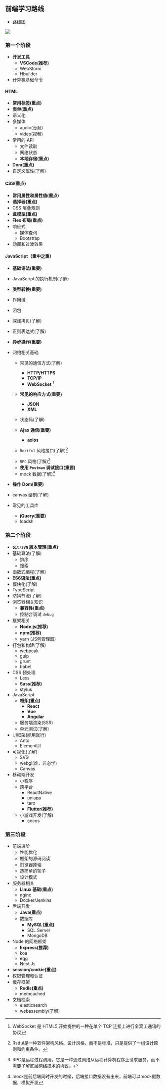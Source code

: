## 前端学习路线

- [路线图](https://roadmap.sh/)

<img src="../../img/%E5%89%8D%E7%AB%AF%E5%AD%A6%E4%B9%A0%E8%B7%AF%E7%BA%BF%E5%9B%BE.png" />

### 第一个阶段

- **开发工具**
  - **VSCode(推荐)**
  - WebStorm
  - Hbuilder
- 计算机基础命令

#### HTML

- **常用标签(重点)**
- **表单(重点)**
- 语义化
- 多媒体
  - audio(音频)
  - video(视频)
- 常用的 API
  - 文件读取
  - 网络状态
  - **本地存储(重点)**
- **Dom(重点)**
- 自定义属性(了解)

#### CSS(重点)

- **常用属性和属性值(重点)**
- **选择器(重点)**
- CSS 层叠规则
- **盒模型(重点)**
- **Flex 布局(重点)**
- 响应式
  - 媒体查询
  - Bootstrap
- 动画和过渡效果

#### JavaScript（重中之重）

- **基础语法(重要)**

- JavaScript 的执行机制(了解)

- **类型转换(重要)**

- 作用域

- 闭包

- 深浅拷贝(了解)

- 正则表达式(了解)

- **异步操作(重要)**

- 网络相关基础

  - 常见的通信方式(了解)
    - **HTTP/HTTPS**
    - **TCP/IP**
    - **WebSocket** [^1]
    
    [^1]: WebSocket 是 HTML5 开始提供的一种在单个 TCP 连接上进行全双工通讯的协议
    
  - **常见的响应方式(重要)**
    
    - **JSON**
    - **XML**
    
  - 状态码(了解)
  
  - **Ajax 通信(重要)**
  
  	- **axios**
  
  - `Restful` 风格接口(了解)[^2]
  
  [^2]: Rstful是一种软件架构风格、设计风格，而不是标准，只是提供了一组设计原则和约束条件。
  
  - `RPC` 风格(了解)[^3]
  
  [^3]: RPC是远程过程调用，它是一种通过网络从远程计算机程序上请求服务，而不需要了解底层网络技术的协议。
  
  - **使用 `Postman` 调试接口(重要)**
  - mock 数据(了解)[^4]
  
  [^4]: mock是前后端同时开发的时候，后端接口数据没有出来，前端可以mock假数据，模拟开发
  
- **操作 Dom(重要)**

- canvas 绘制(了解)

- 常见的工具库
  - **jQuery(重要)**
  - loadsh

### 第二个阶段

- **`Git/SVN` 版本管理(重点)**
- 基础算法(了解)
  - 排序
  - 搜索
- 函数式编程(了解)
- **ES6语法(重点)**
- 模块化(了解)
- TypeScript
- 防抖节流(了解)
- 浏览器相关知识
  - **兼容性(重点)**
  - 控制台调试 `debug`
- 框架相关
  - **Node.js(推荐)**
  - **npm(推荐)**
  - yarn (JS包管理器)
- 打包和构建(了解)
  - webpcak
  - gulp
  - grunt
  - babel
- CSS 预处理
  - Less
  - **Sass(推荐)**
  - stylus
- JavaScript
  - **框架(重点)**
    - **React**
    - **Vue**
    - **Angular**
  - 服务端渲染(SSR)
  - 单元测试(了解)
- UI框架(能用就行)
  - Antd
  - ElementUI
- 可视化(了解)
  - SVG
  - webgl(难，非必学)
  - Canvas
- 移动端开发
  - 小程序
  - 跨平台
    - ReactNative
    - uniapp
    - taro
    - **Flutter(推荐)**
  - 小游戏开发(了解)
    - cocos

### 第三阶段

- 前端进阶
  - 性能优化
  - 框架的源码阅读
  - 浏览器原理
  - 造简单的轮子
  - 设计模式
- 服务器相关
  - **Linux 基础(重点)**
  - nginx
  - Docker/Jenkins
- 后端开发
  - **Java(重点)**
  - 数据库
    - **MySQL(重点)**
    - SQL Server
    - MongoDB
- Node 的网络框架
  - **Express(推荐)**
  - koa
  - egg
  - Nest.Js
- **session/cookie(重点)**
- 权限管理和认证
- 缓存框架
  - **Redis(重点)**
  - memcached
- 文档检索
  - elasticsearch
  - webassembly(了解)
